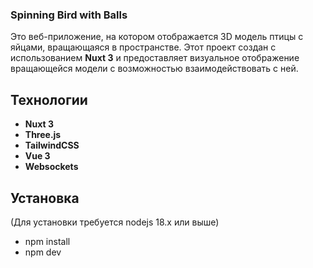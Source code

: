 ### Spinning Bird with Balls
[link]:https://spinning-bird-with-balls.ru/

Это веб-приложение, на котором отображается 3D модель птицы с яйцами, вращающаяся в пространстве. Этот проект создан с использованием **Nuxt 3** и предоставляет визуальное отображение вращающейся модели с возможностью взаимодействовать с ней.

## Технологии

- **Nuxt 3**
- **Three.js** 
- **TailwindCSS**
- **Vue 3**
- **Websockets**

## Установка

(Для установки требуется nodejs 18.x или выше)

- npm install
- npm dev

